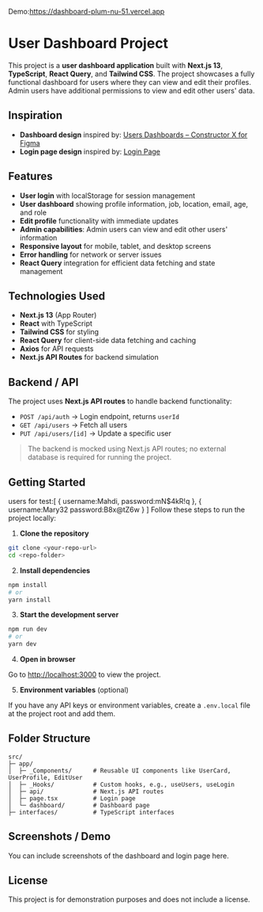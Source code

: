 Demo:https://dashboard-plum-nu-51.vercel.app
# User Dashboard Project

This project is a **user dashboard application** built with **Next.js 13**, **TypeScript**, **React Query**, and **Tailwind CSS**. The project showcases a fully functional dashboard for users where they can view and edit their profiles. Admin users have additional permissions to view and edit other users' data.

## Inspiration

* **Dashboard design** inspired by: [Users Dashboards – Constructor X for Figma](https://dribbble.com/shots/25990589-Users-Dashboards-Constructor-X-for-figma-6-0)
* **Login page design** inspired by: [Login Page](https://dribbble.com/shots/23424744-Login-Page)

## Features

* **User login** with localStorage for session management
* **User dashboard** showing profile information, job, location, email, age, and role
* **Edit profile** functionality with immediate updates
* **Admin capabilities**: Admin users can view and edit other users' information
* **Responsive layout** for mobile, tablet, and desktop screens
* **Error handling** for network or server issues
* **React Query** integration for efficient data fetching and state management

## Technologies Used

* **Next.js 13** (App Router)
* **React** with TypeScript
* **Tailwind CSS** for styling
* **React Query** for client-side data fetching and caching
* **Axios** for API requests
* **Next.js API Routes** for backend simulation

## Backend / API

The project uses **Next.js API routes** to handle backend functionality:

* `POST /api/auth` → Login endpoint, returns `userId`
* `GET /api/users` → Fetch all users
* `PUT /api/users/[id]` → Update a specific user

> The backend is mocked using Next.js API routes; no external database is required for running the project.

## Getting Started
users for test:[
    {
        username:Mahdi,
        password:mN$4kR!q
    },
    {
        username:Mary32
        password:B8x@tZ6w
    }
]
Follow these steps to run the project locally:

1. **Clone the repository**

```bash
git clone <your-repo-url>
cd <repo-folder>
```

2. **Install dependencies**

```bash
npm install
# or
yarn install
```

3. **Start the development server**

```bash
npm run dev
# or
yarn dev
```

4. **Open in browser**

Go to [http://localhost:3000](http://localhost:3000) to view the project.

5. **Environment variables** (optional)

If you have any API keys or environment variables, create a `.env.local` file at the project root and add them.

## Folder Structure

```
src/
├─ app/
│  ├─ _Components/      # Reusable UI components like UserCard, UserProfile, EditUser
│  ├─ _Hooks/           # Custom hooks, e.g., useUsers, useLogin
│  ├─ api/              # Next.js API routes
│  ├─ page.tsx          # Login page
│  └─ dashboard/        # Dashboard page
├─ interfaces/          # TypeScript interfaces
```

## Screenshots / Demo

You can include screenshots of the dashboard and login page here.

## License

This project is for demonstration purposes and does not include a license.

